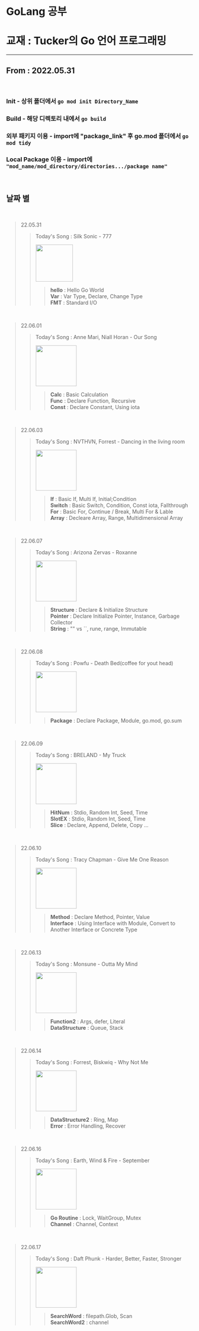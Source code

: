  **GoLang 공부**
================
# 교재 : Tucker의 Go 언어 프로그래밍
-------------
## From : 2022.05.31
<br/>   

### Init - 상위 폴더에서 ```go mod init Directory_Name```   
### Build - 해당 디렉토리 내에서 ```go build ```  
### 외부 패키지 이용 - import에 "package_link" 후 go.mod 폴더에서 ```go mod tidy```
### Local Package 이용 - import에 ```"mod_name/mod_directory/directories.../package name"```

<br/>   

## 날짜 별     
<br/>   

> 22.05.31
>> Today's Song : Silk Sonic - 777  
>>
>> <img src = "https://image.yes24.com/goods/105016742/XL" width= "100px">    
>>
>>> **hello** : Hello Go World   
>>> **Var** : Var Type, Declare, Change Type   
>>> **FMT** : Standard I/O

<br/>

> 22.06.01
>> Today's Song : Anne Mari, Niall Horan - Our Song    
>>
>> <img src = "https://blog.kakaocdn.net/dn/4saAU/btq5vESBKHp/PyL2I5NK91kdDUVsxfZkV1/img.jpg" width= "110px">
>> 
>>> **Calc** : Basic Calculation   
>>> **Func** : Declare Function, Recursive   
>>> **Const** : Declare Constant, Using iota

<br/>

> 22.06.03
>> Today's Song : NVTHVN, Forrest - Dancing in the living room    
>>
>> <img src = "https://m.media-amazon.com/images/I/81MYQtKxwjL._SS500_.jpg" width= "110px">
>> 
>>> **If** : Basic If, Multi If, Initial;Condition   
>>> **Switch** : Basic Switch, Condition, Const iota, Fallthrough   
>>> **For** : Basic For, Continue / Break, Multi For & Lable    
>>> **Array** : Decleare Array, Range, Multidimensional Array

<br/>

> 22.06.07
>> Today's Song : Arizona Zervas - Roxanne    
>>
>> <img src = "https://image.bugsm.co.kr/album/images/500/9549/954900.jpg" width= "110px">
>> 
>>> **Structure** : Declare & Initialize Structure    
>>> **Pointer** : Declare  Initialize Pointer, Instance, Garbage Collector   
>>> **String** : "" vs ``, rune, range, Immutable    
>>> 

<br/>

> 22.06.08
>> Today's Song : Powfu - Death Bed(coffee for yout head)    
>>
>> <img src = "https://www.wrmf.com/wp-content/uploads/2020/06/M_PowfuDeathbed_053120.jpg" width= "110px">
>> 
>>> **Package** : Declare Package, Module, go.mod, go.sum    

<br/>

> 22.06.09
>> Today's Song : BRELAND - My Truck    
>>
>> <img src = "https://cdns-images.dzcdn.net/images/cover/ffe79d067c31a4709077e73a163acae3/500x500.jpg" width= "110px">
>> 
>>> **HitNum** : Stdio, Random Int, Seed, Time    
>>> **SlotEX** : Stdio, Random Int, Seed, Time    
>>> **Slice** : Declare, Append, Delete, Copy ...    

<br/>

> 22.06.10
>> Today's Song : Tracy Chapman - Give Me One Reason    
>>
>> <img src = "https://i.scdn.co/image/ab67616d0000b2736b38571f15487588ed53032f" width= "110px">
>> 
>>> **Method** : Declare Method, Pointer, Value    
>>> **Interface** : Using Interface with Module, Convert to Another Interface or Concrete Type    
>>> 

<br/>

> 22.06.13
>> Today's Song : Monsune - Outta My Mind    
>>
>> <img src = "https://image.bugsm.co.kr/album/images/500/203565/20356570.jpg" width= "110px">
>> 
>>> **Function2** : Args, defer, Literal    
>>> **DataStructure** : Queue, Stack

<br/>

> 22.06.14
>> Today's Song : Forrest, Biskwiq - Why Not Me    
>>
>> <img src = "https://c.saavncdn.com/435/Warm-English-2018-20190113200524-500x500.jpg" width= "110px">
>> 
>>> **DataStructure2** : Ring, Map    
>>> **Error** : Error Handling, Recover

<br/>

> 22.06.16
>> Today's Song : Earth, Wind & Fire - September    
>>
>> <img src = "https://i.discogs.com/5yxzXA5_vxownzJtVUYJq7QJEsVhlYSnyMdNtT6Y1DA/rs:fit/g:sm/q:40/h:300/w:300/czM6Ly9kaXNjb2dz/LWRhdGFiYXNlLWlt/YWdlcy9SLTI5OTMw/OC0xNDc1NDExMzUy/LTk1ODUuanBlZw.jpeg" width= "110px">
>> 
>>> **Go Routine** : Lock, WaitGroup, Mutex    
>>> **Channel** : Channel, Context

<br/>

> 22.06.17
>> Today's Song : Daft Phunk - Harder, Better, Faster, Stronger    
>>
>> <img src = "https://image.genie.co.kr/Y/IMAGE/IMG_ALBUM/079/966/905/79966905_1503049100047_1_600x600.JPG/dims/resize/Q_80,0" width= "110px">
>> 
>>> **SearchWord** : filepath.Glob, Scan    
>>> **SearchWord2** : channel    
